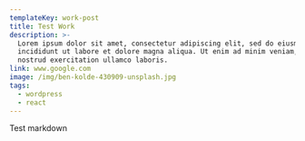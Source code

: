 ```yaml
---
templateKey: work-post
title: Test Work
description: >-
  Lorem ipsum dolor sit amet, consectetur adipiscing elit, sed do eiusmod tempor
  incididunt ut labore et dolore magna aliqua. Ut enim ad minim veniam, quis
  nostrud exercitation ullamco laboris.
link: www.google.com
image: /img/ben-kolde-430909-unsplash.jpg
tags:
  - wordpress
  - react
---
```

Test markdown
